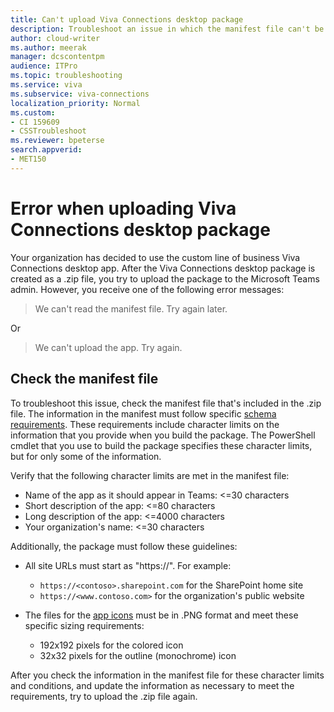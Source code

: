```yaml
---
title: Can't upload Viva Connections desktop package
description: Troubleshoot an issue in which the manifest file can't be read when you upload the Viva Connections desktop package to Microsoft Teams admin center.
author: cloud-writer
ms.author: meerak
manager: dcscontentpm
audience: ITPro 
ms.topic: troubleshooting 
ms.service: viva
ms.subservice: viva-connections
localization_priority: Normal
ms.custom: 
- CI 159609
- CSSTroubleshoot
ms.reviewer: bpeterse
search.appverid: 
- MET150
---
```


# Error when uploading Viva Connections desktop package

Your organization has decided to use the custom line of business Viva Connections desktop app. After the Viva Connections desktop package is created as a .zip file, you try to upload the package to the Microsoft Teams admin. However, you receive one of the following error messages:

> We can't read the manifest file. Try again later.

Or

> We can't upload the app. Try again.

## Check the manifest file

To troubleshoot this issue, check the manifest file that's included in the .zip file. The information in the manifest must follow specific [schema requirements](/microsoftteams/platform/resources/schema/manifest-schema). These requirements include character limits on the information that you provide when you build the package. The PowerShell cmdlet that you use to build the package specifies these character limits, but for only some of the information.

Verify that the following character limits are met in the manifest file:

- Name of the app as it should appear in Teams: <=30 characters
- Short description of the app: <=80 characters
- Long description of the app: <=4000 characters
- Your organization's name: <=30 characters

Additionally, the package must follow these guidelines:

- All site URLs must start as "https://". For example:

  - `https://<contoso>.sharepoint.com` for the SharePoint home site
  - `https://<www.contoso.com>` for the organization's public website

- The files for the [app icons](/microsoftteams/platform/concepts/build-and-test/apps-package#app-icons) must be in .PNG format and meet these specific sizing requirements:

  - 192x192 pixels for the colored icon
  - 32x32 pixels for the outline (monochrome) icon

After you check the information in the manifest file for these character limits and conditions, and update the information as necessary to meet the requirements, try to upload the .zip file again.
